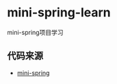 # mini-spring-learn
mini-spring项目学习


## 代码来源
- [mini-spring](https://github.com/DerekYRC/mini-spring)